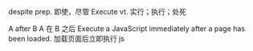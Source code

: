 despite prep. 即使，尽管
Execute vt. 实行；执行；处死

A after B A 在 B 之后
Execute a JavaScript immediately after a page has been loaded.
加载页面后立即执行 js

